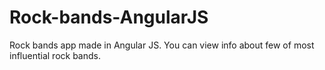 # Rock-bands-AngularJS
Rock bands app made in Angular JS. You can view info about few of most influential rock bands.
